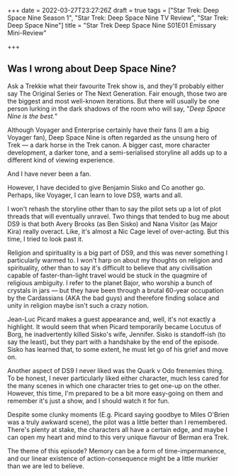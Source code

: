 +++
date = 2022-03-27T23:27:26Z
draft = true
tags = ["Star Trek: Deep Space Nine Season 1", "Star Trek: Deep Space Nine TV Review", "Star Trek: Deep Space Nine"]
title = "Star Trek Deep Space Nine S01E01 Emissary Mini-Review"

+++
## Was I wrong about Deep Space Nine?

Ask a Trekkie what their favourite Trek show is, and they'll probably either say The Original Series or The Next Generation. Fair enough, those two are the biggest and most well-known iterations. But there will usually be one person lurking in the dark shadows of the room who will say, "_Deep Space Nine is the best._"

Although Voyager and Enterprise certainly have their fans (I am a big Voyager fan), Deep Space Nine is often regarded as the unsung hero of Trek — a dark horse in the Trek canon. A bigger cast, more character development, a darker tone, and a semi-serialised storyline all adds up to a different kind of viewing experience.

And I have never been a fan.

However, I have decided to give Benjamin Sisko and Co another go. Perhaps, like Voyager, I can learn to love DS9, warts and all.

I won't rehash the storyline other than to say the pilot sets up a lot of plot threads that will eventually unravel. Two things that tended to bug me about DS9 is that both Avery Brooks (as Ben Sisko) and Nana Visitor (as Major Kira) really overact. Like, it's almost a Nic Cage level of over-acting. But this time, I tried to look past it.

Religion and spirituality is a big part of DS9, and this was never something I particularly warmed to. I won't harp on about my thoughts on religion and spirituality, other than to say it's difficult to believe that any civilisation capable of faster-than-light travel would be stuck in the quagmire of religious ambiguity. I refer to the planet Bajor, who worship a bunch of crystals in jars — but they have been through a brutal 60-year occupation by the Cardassians (AKA the bad guys) and therefore finding solace and unity in religion maybe isn't such a crazy notion.

Jean-Luc Picard makes a guest appearance and, well, it's not exactly a highlight. It would seem that when Picard temporarily became Locutus of Borg, he inadvertently killed Sisko's wife, Jennifer. Sisko is standoff-ish (to say the least), but they part with a handshake by the end of the episode. Sisko has learned that, to some extent, he must let go of his grief and move on.

Another aspect of DS9 I never liked was the Quark v Odo frenemies thing. To be honest, I never particularly liked either character, much less cared for the many scenes in which one character tries to get one-up on the other. However, this time, I'm prepared to be a bit more easy-going on them and remember it's just a show, and I should watch it for fun.

Despite some clunky moments (E.g. Picard saying goodbye to Miles O'Brien was a truly awkward scene), the pilot was a little better than I remembered. There's plenty at stake, the characters all have a certain edge, and maybe I can open my heart and mind to this very unique flavour of Berman era Trek.

The theme of this episode? Memory can be a form of time-impermanence, and our linear existence of action-consequence might be a little murkier than we are led to believe.